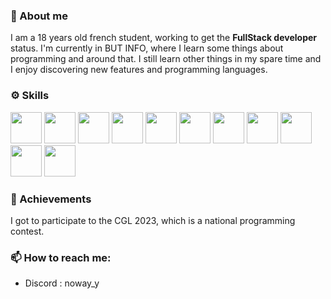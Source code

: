 ### 💬 About me

I am a 18 years old french student, working to get the **FullStack developer** status. I'm currently in BUT INFO, where I learn some things about programming and around that. I still learn other things in my spare time and I enjoy discovering new features and programming languages.

### ⚙️ Skills
<img src="https://www.vectorlogo.zone/logos/java/java-icon.svg" width="50"></img>
<img src="https://www.vectorlogo.zone/logos/python/python-icon.svg" width="50"></img>
<img src="https://www.vectorlogo.zone/logos/tailwindcss/tailwindcss-icon.svg" width="50"></img>
<img src="https://www.vectorlogo.zone/logos/w3_html5/w3_html5-icon.svg" width="50"></img>
<img src="https://www.vectorlogo.zone/logos/w3_css/w3_css-icon.svg" width="50"></img>
<img src="https://www.vectorlogo.zone/logos/git-scm/git-scm-icon.svg" width="50"></img>
<img src="https://www.vectorlogo.zone/logos/postgresql/postgresql-icon.svg" width="50"></img>
<img src="https://www.vectorlogo.zone/logos/linux/linux-icon.svg" width="50"></img>
<img src="https://www.vectorlogo.zone/logos/nodejs/nodejs-icon.svg" width="50"></img>
<img src="https://www.vectorlogo.zone/logos/mysql/mysql-icon.svg" width="50"></img>
<img src="https://upload.vectorlogo.zone/logos/nextjs/images/abcffb25-b56d-475f-9c82-26818776dc33.svg" width="50"></img>

### 🔭 Achievements
I got to participate to the CGL 2023, which is a national programming contest.


### 📫 How to reach me:
- Discord : noway_y


<!--
**NoWauu/NoWauu** is a ✨ _special_ ✨ repository because its `README.md` (this file) appears on your GitHub profile.

Here are some ideas to get you started:

- 🔭 I’m currently working on ...
- 🌱 I’m currently learning ...
- 👯 I’m looking to collaborate on ...
- 🤔 I’m looking for help with ...
- 💬 Ask me about ...
- 📫 How to reach me: ...
- 😄 Pronouns: ...
- ⚡ Fun fact: ...
-->
